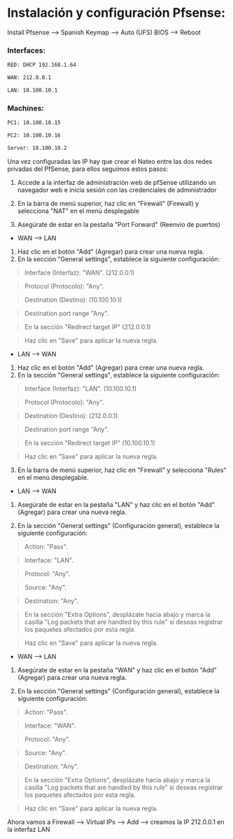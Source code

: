 # Instalación y configuración Pfsense:
Install Pfsense --> Spanish Keymap --> Auto (UFS) BIOS --> Reboot
### Interfaces:
```bash
RED: DHCP 192.168.1.64
```
```bash
WAN: 212.0.0.1
```
```bash
LAN: 10.100.10.1
```
### Machines: 
```bash
PC1: 10.100.10.15
```
```bash
PC2: 10.100.10.16
```
```bash
Server: 10.100.10.2
```
Una vez configuradas las IP hay que crear el Nateo entre las dos redes privadas del PfSense, para ellos seguimos estos pasos:

1. Accede a la interfaz de administración web de pfSense utilizando un navegador web e inicia sesión con las credenciales de administrador 

2. En la barra de menú superior, haz clic en "Firewall" (Firewall) y selecciona "NAT" en el menú desplegable 

3. Asegúrate de estar en la pestaña "Port Forward" (Reenvío de puertos)

- WAN --> LAN
1. Haz clic en el botón "Add" (Agregar) para crear una nueva regla.
2. En la sección "General settings", establece la siguiente configuración:

> Interface (Interfaz): "WAN". (212.0.0.1)

> Protocol (Protocolo): "Any".

> Destination (Destino): (10.100.10.1)

> Destination port range "Any".

> En la sección "Redirect target IP" (212.0.0.1)

> Haz clic en "Save" para aplicar la nueva regla.

- LAN --> WAN
1. Haz clic en el botón "Add" (Agregar) para crear una nueva regla.
2. En la sección "General settings", establece la siguiente configuración:

> Interface (Interfaz): "LAN". (10.100.10.1)

> Protocol (Protocolo): "Any".

> Destination (Destino): (212.0.0.1)

> Destination port range "Any".

> En la sección "Redirect target IP" (10.100.10.1)

> Haz clic en "Save" para aplicar la nueva regla.

3. En la barra de menú superior, haz clic en "Firewall" y selecciona "Rules" en el menú desplegable.

- LAN --> WAN

1. Asegúrate de estar en la pestaña "LAN" y haz clic en el botón "Add" (Agregar) para crear una nueva regla.

2. En la sección "General settings" (Configuración general), establece la siguiente configuración:

> Action: "Pass".

> Interface: "LAN".

> Protocol: "Any".

> Source: "Any".

> Destination: "Any".

> En la sección "Extra Options", desplázate hacia abajo y marca la casilla "Log packets that are handled by this rule" si deseas registrar los paquetes afectados por esta regla.

> Haz clic en "Save" para aplicar la nueva regla.

- WAN --> LAN

1. Asegúrate de estar en la pestaña "WAN" y haz clic en el botón "Add" (Agregar) para crear una nueva regla.

2. En la sección "General settings" (Configuración general), establece la siguiente configuración:

> Action: "Pass".

> Interface: "WAN".

> Protocol: "Any".

> Source: "Any".

> Destination: "Any".

> En la sección "Extra Options", desplázate hacia abajo y marca la casilla "Log packets that are handled by this rule" si deseas registrar los paquetes afectados por esta regla.

> Haz clic en "Save" para aplicar la nueva regla.

Ahora vamos a Firewall --> Virtual IPs --> Add --> creamos la IP 212.0.0.1 en la interfaz LAN






